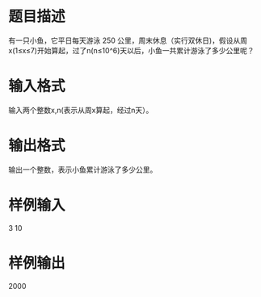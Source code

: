 # 题目描述

有一只小鱼，它平日每天游泳 250 公里，周末休息（实行双休日)，假设从周x(1≤x≤7)开始算起，过了n(n≤10^6)天以后，小鱼一共累计游泳了多少公里呢？

# 输入格式

输入两个整数x,n(表示从周x算起，经过n天）。

# 输出格式

输出一个整数，表示小鱼累计游泳了多少公里。

# 样例输入

3 10

# 样例输出

2000
